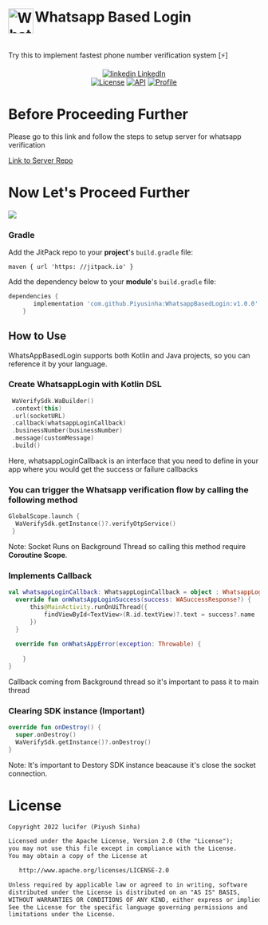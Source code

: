 <h1 align="left"> <img align="left" alt="Whatsapp" width="50px" src="https://upload.wikimedia.org/wikipedia/commons/thumb/6/6b/WhatsApp.svg/512px-WhatsApp.svg.png"/>Whatsapp Based Login</h1></br>
<p align="left">
  Try this to implement fastest phone number verification system [⚡]
</p>

<p align="center">
  <a href="https://www.linkedin.com/[removed]" rel="nofollow noreferrer">
    <img src="https://i.stack.imgur.com/gVE0j.png" alt="linkedin"> LinkedIn
  </a><br/>
  <a href="https://opensource.org/licenses/Apache-2.0"><img alt="License" src="https://img.shields.io/badge/License-Apache%202.0-blue.svg"/></a>
  <a href="https://android-arsenal.com/api?level=26"><img alt="API" src="https://img.shields.io/badge/API-26%2B-brightgreen.svg?style=flat"/></a>
  <a href="https://github.com/Piyusinha"><img alt="Profile" src="https://img.shields.io/badge/Github%20-Piyu.svg"/></a>
</p> 

# Before Proceeding Further
<p align="left">
  Please go to this link and follow the steps to setup server for whatsapp verification
</p>
<a href="https://github.com/Piyusinha/WA-Webhook">Link to Server Repo</a>

# Now Let's Proceed Further

[![](https://jitpack.io/v/Piyusinha/WhatsappBasedLogin.svg)](https://jitpack.io/#Piyusinha/WhatsappBasedLogin)

### Gradle

Add the JitPack repo to your **project**'s `build.gradle` file:

```
maven { url 'https: //jitpack.io' }
```
Add the dependency below to your **module**'s `build.gradle` file:

```gradle
dependencies {
	   implementation 'com.github.Piyusinha:WhatsappBasedLogin:v1.0.0'
	}
```
## How to Use
WhatsAppBasedLogin supports both Kotlin and Java projects, so you can reference it by your language.

### Create WhatsappLogin with Kotlin DSL
```kotlin
 WaVerifySdk.WaBuilder()
 .context(this)
 .url(socketURL)
 .callback(whatsappLoginCallback)
 .businessNumber(businessNumber)
 .message(customMessage)
 .build()
```
Here, whatsappLoginCallback is an interface that you need to define in your app where you would get the success or failure callbacks

### You can trigger the Whatsapp verification flow by calling the following method
```kotlin
GlobalScope.launch {
  WaVerifySdk.getInstance()?.verifyOtpService()
 }
```
Note: Socket Runs on Background Thread so calling this method require **Coroutine Scope**.

### Implements Callback
```kotlin
val whatsappLoginCallback: WhatsappLoginCallback = object : WhatsappLoginCallback {
  override fun onWhatsAppLoginSuccess(success: WASuccessResponse?) {
      this@MainActivity.runOnUiThread({
          findViewById<TextView>(R.id.textView)?.text = success?.name
      })    
  }
  
  override fun onWhatsAppError(exception: Throwable) {
  
    }
} 
```
Callback coming from Background thread so it's important to pass it to main thread

### Clearing SDK instance (Important)
```kotlin
override fun onDestroy() {
  super.onDestroy()
  WaVerifySdk.getInstance()?.onDestroy()
}
```
Note: It's important to Destory SDK instance beacause it's close the socket connection.


# License
```xml
Copyright 2022 lucifer (Piyush Sinha)

Licensed under the Apache License, Version 2.0 (the "License");
you may not use this file except in compliance with the License.
You may obtain a copy of the License at

   http://www.apache.org/licenses/LICENSE-2.0

Unless required by applicable law or agreed to in writing, software
distributed under the License is distributed on an "AS IS" BASIS,
WITHOUT WARRANTIES OR CONDITIONS OF ANY KIND, either express or implied.
See the License for the specific language governing permissions and
limitations under the License.
```
